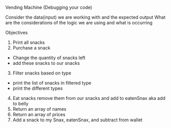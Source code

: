 Vending Machine (Debugging your code)

Consider the data(input) we are working with and the expected output
What are the considerations of the logic we are using and what is occurring

Objectives

1. Print all snacks
2. Purchase a snack
  - Change the quantity of snacks left
  - add these snacks to our snacks
3. Filter snacks based on type
  - print the list of snacks in filtered type
  - print the different types
4. Eat snacks remove them from our snacks and add to eatenSnax aka add to belly
5. Return an array of names
6. Return an array of prices
7. Add a snack to my Snax, eatenSnax, and subtract from wallet